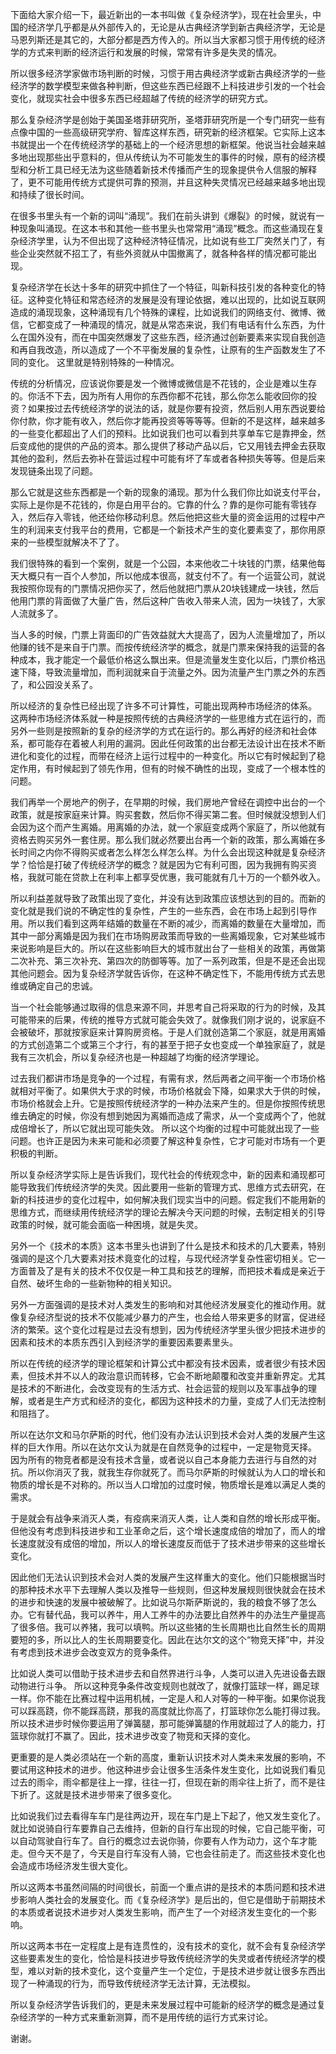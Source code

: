 下面给大家介绍一下，最近新出的一本书叫做《复杂经济学》，现在社会里头，中国的经济学几乎都是从外部传入的，无论是从古典经济学到新古典经济学，无论是马恩列斯还是其它的，大部分都是西方传入的。所以当大家都习惯于用传统的经济学的方式来判断的经济运行和发展的时候，常常有许多是失灵的情况。

所以很多经济学家做市场判断的时候，习惯于用古典经济学或新古典经济学的一些经济学的数学模型来做各种判断，但这些东西已经跟不上科技进步引发的一个社会变化，就现实社会中很多东西已经超越了传统的经济学的研究方式。

那么复杂经济学是创始于美国圣塔菲研究所，圣塔菲研究所是一个专门研究一些有点像中国的一些高级研究学府、智库这样东西，研究新的经济框架。它实际上这本书就提出一个在传统经济学的基础上的一个经济思想的新框架。他说当社会越来越多地出现那些出乎意料的，但从传统认为不可能发生的事件的时候，原有的经济模型和分析工具已经无法为这些随着新技术传播而产生的现象提供令人信服的解释了，更不可能用传统方式提供可靠的预测，并且这种失灵情况已经越来越多地出现和持续了很长时间。 

在很多书里头有一个新的词叫“涌现”。我们在前头讲到《爆裂》的时候，就说有一种现象叫涌现。在这本书和其他一些书里头也常常用“涌现”概念。而这些涌现在复杂经济学里，认为不但出现了这种经济特征情况，比如说有些工厂突然关门了，有些企业突然就不招工了，有些外资就从中国撤离了，就各种各样的情况都可能出现。

复杂经济学在长达十多年的研究中抓住了一个特征，叫新科技引发的各种变化的特征。这种变化特征和常态经济的发展是没有理论依据，难以出现的，比如说互联网造成的涌现现象，这种涌现有几个特殊的课程，比如说我们的网络支付、微博、微信，它都变成了一种涌现的情况，就是从常态来说，我们有电话有什么东西，为什么在国外没有，而在中国突然爆发了这些东西，经济通过创新要素来实现自我创造和再自我改造，所以造成了一个不平衡发展的复杂性，让原有的生产函数发生了不同的变化。 这里就是特别特殊的一种情况。

传统的分析情况，应该说你要是发一个微博或微信是不花钱的，企业是难以生存的。你活不下去，因为所有人用你的东西你都不花钱，那么你怎么能收回你的投资？如果按过去传统经济学的说法的话，就是你要有投资，然后别人用东西说要给你付款，你才能有收入，然后你才能再投资等等等等。但新的不是这样，越来越多的一些变化都超出了人们的预料。比如说我们也可以看到共享单车它是靠押金，然后变成他的提供的产品的资本。那么提供了移动产品以后，它又用钱去押金去获取其他的盈利，然后去弥补在营运过程中可能有坏了车或者各种损失等等。但是后来发现链条出现了问题。

那么它就是这些东西都是一个新的现象的涌现。那为什么我们你比如说支付平台，实际上是你是不花钱的，你是白用平台的。它靠的什么？靠的是你可能有零钱存入，然后存入零钱，他还给你移动利息。然后他把这些大量的资金运用的过程中产生的利润来支付我平台的费用，它都是一个新技术产生的变化要素变了，那你用原来的一些模型就解决不了了。

我们很特殊的看到一个案例，就是一个公园，本来他收二十块钱的门票，结果他每天大概只有一百个人参加，所以他成本很高，就支付不了。有一个运营公司，就说我按照你现有的门票情况把你买了，然后他就把门票从20块钱建成一块钱，然后他用门票的背面做了大量广告，然后这种广告收入带来人流，因为一块钱了，大家人流就多了。

当人多的时候，门票上背面印的广告效益就大大提高了，因为人流量增加了，所以他赚的钱不是来自于门票。而按传统经济学的概念，就是门票来保持我的运营的各种成本，我才能定一个最低价格这么飘出来。但是流量发生变化以后，门票价格迅速下降，导致流量增加，而利润就来自于流量之外。因为流量产生门票之外的东西了，和公园没关系了。

所以经济的复杂性已经出现了许多不可计算性，可能出现两种市场经济的体系。 这两种市场经济体系就一种是按照传统的古典经济学的一些思维方式在运行的，而另外一些则是按照新的复杂的经济学的方式在运行的。那么再好的经济和社会体系，都可能存在着被人利用的漏洞。因此任何政策的出台都无法设计出在技术不断进化和变化的过程，而带在经济上运行过程中的一种变化。所以它有时候起到了稳定作用，有时候起到了领先作用，但有的时候不确性的出现，变成了一个根本性的问题。

我们再举一个房地产的例子，在早期的时候，我们房地产曾经在调控中出台的一个政策，就是按家庭来计算。购买套数，然后你不得买第二套。但时候就没想到人们会因为这个而产生离婚。用离婚的办法，就一个家庭变成两个家庭了，所以他就有资格去购买另外一套住房。那么我们就必然要出台再一个新的政策，那么离婚在多长时间之内你不得购买或者怎么样怎么样怎么样。为什么会出现这种就是复杂经济学？恰恰是打破了传统经济学的概念？就是因为它有利可图，因为我拥有购买资格，我就可能在贷款上在利率上都享受优惠，我可能就有几十万的一个额外收入。

所以利益差就导致了政策出现了变化，并没有达到政策应该想达到的目的。而新的变化就是我们说的不确定性的复杂性，产生的一些东西，会在市场上起到引导作用。所以我们看到这两年结婚的数量在不断的减少，而离婚的数量在大量增加，而其中一部分离婚是因为我们在市场购房政策而导致的一些离婚现象，它对某些城市来说影响是巨大的。所以在这些影响巨大的城市就出台了一些相关的政策，再做第二次补充、第三次补充、第四次的防御等等。加了一系列政策，但是不是还会出现其他问题会。因为复杂经济学就告诉你，在这种不确定性下，不能用传统方式去思维或确定自己的忠诚。

当一个社会能够通过取得的信息来源不同，并思考自己将采取的行为的时候，及其可能带来的后果，传统的推导方式就可能会失效了。就像我们刚才说的，说家庭不会被破坏，那就按家庭来计算购房资格。于是人们就创造第二个家庭，就是用离婚的方式创造第二个或第三个才行，有的甚至于把子女也变成一个单独家庭了，就是我有三次机会，所以复杂经济也是一种超越了均衡的经济学理论。

过去我们都讲市场是竞争的一个过程，有需有求，然后两者之间平衡一个市场价格就相对平衡了。如果供大于求的时候，市场价格就会下降，如果求大于供的时候，市场价格就会上升。它是按照传统经济学的一种办法来产生的。但是你按照传统思维去确定的时候，你没有想到她因为离婚而造成了需求，从一个变成两个了，他就成倍增长了，所以它就出现可能失效。 所以这个均衡的过程中可能就出现了一些问题。也许正是因为未来可能和必须要了解这种复杂性，它才可能对市场有一个更积极的判断。

所以复杂经济学实际上是告诉我们，现代社会的传统观念中，新的因素和涌现都可能导致我们传统经济学的失灵。因此要用一些新的管理方式、思维方式去研究，在新的科技进步的变化过程中，如何解决我们现实当中的问题。假定我们不能用新的思维方式，而继续用传统经济学的理论去解决今天问题的时候，去制定相关的引导政策的时候，就可能会面临一种困境，就是失灵。

另外一个《技术的本质》这本书里头也讲到了什么是技术和技术的几大要素，特别强调的是这个几大要素对技术竟变化的过程，与现代经济学复杂性密切相关。它一方面普及了是有关的技术不仅仅是一种工具和技艺的理解，而把技术看成是亲近于自然、破坏生命的一些新物种的相关知识。 

另外一方面强调的是技术对人类发生的影响和对其他经济发展变化的推动作用。就像复杂经济型说的技术不仅能减少暴力的产生，也会给人带来更多的财富，促进经济的繁荣。这个变化过程是过去没有想到，因为传统经济学里头很少把技术进步的因素和技术的本质东西引入到经济学的重要因素要素里头。

所以在传统的经济学的理论框架和计算公式中都没有技术因素，或者很少有技术因素，但技术并不以人的政治意识而转移，它会不断地颠覆和改变并重新界定。尤其是技术的不断进化，会改变现有的生活方式、社会运营的规则以及军事战争的理解，或者是生产方式和经济的变化，都因为这种技术的力量，变成了人们无法控制和阻挡了。

所以在达尔文和马尔萨斯的时代，他们没有办法认识到技术会对人类的发展产生这样的巨大作用。所以在达尔文认为就是在自然竞争的过程中，一定是物竞天择。 因为所有的物竞者都是没有技术含量，或者说以自己本身能力去进行与自然的对抗。所以你消灭了我，就我生存你就死了。而马尔萨斯的时候就认为人口的增长和物质的增长是不对称的。所以当人口增加的过度时候，物质增长是难以满足人类的需求。

于是就会有战争来消灭人类，有疫病来消灭人类，让人类和自然的增长形成平衡。但他没有考虑到科技进步和工业革命之后，这个增长速度成倍的增加了，而人的增长速度就没有成倍的增加，所以人的增长速度反而低于了技术进步带来的这些增长变化。

因此他们无法认识到技术会对人类的发展产生这样重大的变化。他们只能根据当时的那种技术水平下去理解人类以及推导一些规则，但这种发展规则很快就会在技术的进步和快速的发展中被破解了。比如说马尔斯萨斯说的，我的粮食不够了怎么办。它有替代品，我可以养牛，用人工养牛的办法要比自然养牛的办法生产量提高了很多倍。我可以养猪，我可以填鸭。所以这些猪的生长周期也比自然生长的周期要短的多，所以比人的生长周期要变化。因此在达尔文的这个“物竞天择”中，并没有考虑到技术进步会改变双方的竞争条件。

比如说人类可以借助于技术进步去和自然界进行斗争，人类可以进入先进设备去跟动物进行斗争。 所以这种竞争条件改变规则也就改了，就像打篮球一样，踢足球一样。你不能在比赛过程中运用机械，一定是人和人对等的一种平衡。如果你说我可以踩高跷，你不能踩高跷，那我的高度就比你高了，打篮球你怎么能打得过我。所以技术进步时候你要运用了弹簧腿，那可能弹簧腿的作用就超过了人的能力，打篮球你就打不赢了。因此，技术进步改变了物竞和天择的变化。

更重要的是人类必须站在一个新的高度，重新认识技术对人类未来发展的影响，不要试用这种技术的进步。他这种进步会让很多生活条件发生变化，比如说我们看见过去的雨伞，雨伞都是往上一撑，往往一打，但现在新的雨伞往上折了，而不是往下折了。这就是技术进步带来了很多变化。

比如说我们过去看得车车门是往两边开，现在车门是上下起了，他又发生变化了。就比如说骑自行车要靠自己去维持，但新的自行车出现的时候，它自己能平衡，可以自动驾驶自行车了。自行的概念过去说你骑，你要有人作为动力，这个车才能走。但今天不是了，今天是自行车没有人骑，它也会往前走了。而这些技术变化也会造成市场经济发生很大变化。

所以这两本书虽然间隔的时间很长，前面一个重点讲的是技术的本质问题和技术进步影响人类社会的发展变化。而《复杂经济学》是后出的，但它是借助于前期技术的本质或者说技术进步对人类发生影响，而产生了一个对经济发生变化的一个影响。

所以这两本书在一定程度上是有连贯性的，没有技术的变化，就不会有复杂经济学这些要素发生的变化，恰恰是科技进步导致传统经济学的失灵或者传统经济学的模型，难以对新的技术变化，这个变量产生一个定位，于是技术进步就让很多东西出现了一种涌现的行为，而导致传统经济学无法计算，无法模拟。

所以复杂经济学告诉我们的，更是未来发展过程中可能新的经济学的概念是通过复杂经济学的一种方式来重新测算，而不是用传统的运行方式来讨论。

谢谢。